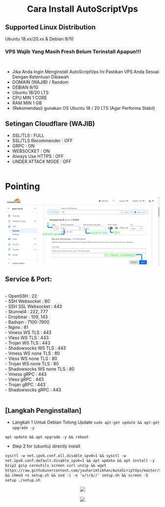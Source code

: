 <h1 align="center">Cara Install AutoScriptVps</h1>

<h2 align="left"> Supported Linux Distribution</h2>
<p align="left">Ubuntu 18.xx/20.xx & Debian 9/10</p>

<h3 align="left"> VPS Wajib Yang Masih Fresh Belum Terinstall Apapun!!!</h3>

<br>

- Jika Anda Ingin Menginstall AutoScriptVps Ini Pastikan VPS Anda Sesuai Dengan Ketentuan Dibawah<br>
- DOMAIN (WAJIB) / Random<br>
- DEBIAN 9/10<br>
- Ubuntu 18/20 LTS<br>
- CPU MIN 1 CORE<br>
- RAM MIN 1 GB<br>
- (Rekomendasi) gunakan OS Ubuntu 18 / 20 LTS (Agar Performa Stabil)
  <br>

## Setingan Cloudflare (WAJIB)

- SSL/TLS : FULL<br>
- SSL/TLS Recommender : OFF<br>
- GRPC : ON<br>
- WEBSOCKET : ON<br>
- Always Use HTTPS : OFF<br>
- UNDER ATTACK MODE : OFF<br>
  <br>

# Pointing

![Pointing](https://raw.githubusercontent.com/jauharimtikhan/AutoScriptVps/master/image/pointing.png)

## Service & Port:

<br>
- OpenSSH                  : 22<br>
- SSH Websocket            : 80<br>
- SSH SSL Websocket        : 443<br>
- Stunnel4                 : 222, 777<br>
- Dropbear                 : 109, 143<br>
- Badvpn                   : 7100-7900<br>
- Nginx                    : 81<br>
- Vmess WS TLS             : 443<br>
- Vless WS TLS             : 443<br>
- Trojan WS TLS            : 443<br>
- Shadowsocks WS TLS       : 443<br>
- Vmess WS none TLS        : 80<br>
- Vless WS none TLS        : 80<br>
- Trojan WS none TLS       : 80<br>
- Shadowsocks WS none TLS  : 80<br>
- Vmess gRPC               : 443<br>
- Vless gRPC               : 443<br>
- Trojan gRPC              : 443<br>
- Shadowsocks gRPC         : 443<br>
<br>

## [Langkah Penginstallan]

- Langkah 1 Untuk Debian Tolong Update `sudo apt-get update && apt-get upgrade -y`

```
apt update && apt upgrade -y && reboot
```

- Step 2 for (ubuntu) directly install

```
sysctl -w net.ipv6.conf.all.disable_ipv6=1 && sysctl -w net.ipv6.conf.default.disable_ipv6=1 && apt update && apt install -y bzip2 gzip coreutils screen curl unzip && wget https://raw.githubusercontent.com/jauharimtikhan/AutoScriptVps/master/setup.sh && chmod +x setup.sh && sed -i -e 's/\r$//' setup.sh && screen -S setup ./setup.sh
```

<p align="center">
<a href="https://opensource.org/licenses/MIT"> <img src="https://img.shields.io/badge/License-MIT-yellow.svg" style="max-width:200%;">
<p align="center">
  <a><img src="https://img.shields.io/badge/jauharimtikhan-AutoScriptVps%202023-blue" style="max-width:200%;">
